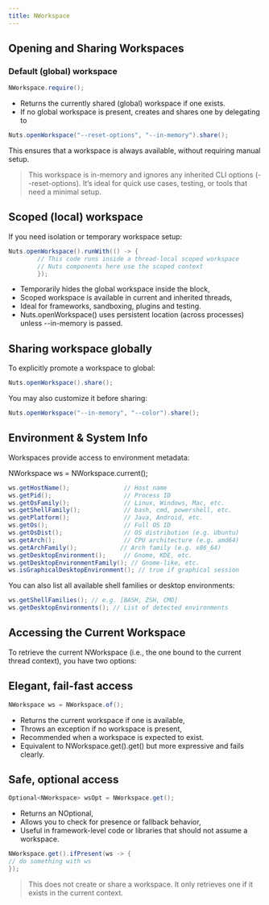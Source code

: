 ```yaml
---
title: NWorkspace
---
```


## Opening and Sharing Workspaces

### Default (global) workspace

```java
NWorkspace.require();
```

- Returns the currently shared (global) workspace if one exists.
- If no global workspace is present, creates and shares one by delegating to 

```java
Nuts.openWorkspace("--reset-options", "--in-memory").share();
```

This ensures that a workspace is always available, without requiring manual setup.

> This workspace is in-memory and ignores any inherited CLI options (--reset-options). 
> It’s ideal for quick use cases, testing, or tools that need a minimal setup.

## Scoped (local) workspace

If you need isolation or temporary workspace setup:


```java
Nuts.openWorkspace().runWith(() -> {
        // This code runs inside a thread-local scoped workspace
        // Nuts components here use the scoped context
        });
```

- Temporarily hides the global workspace inside the block,
- Scoped workspace is available in current and inherited threads,
- Ideal for frameworks, sandboxing, plugins and testing.
- Nuts.openWorkspace() uses persistent location (across processes) unless --in-memory is passed.


## Sharing workspace globally

To explicitly promote a workspace to global:

```java
Nuts.openWorkspace().share();
```

You may also customize it before sharing:

```java
Nuts.openWorkspace("--in-memory", "--color").share();
```

## Environment & System Info
Workspaces provide access to environment metadata:

NWorkspace ws = NWorkspace.current();


```java
ws.getHostName();               // Host name
ws.getPid();                    // Process ID
ws.getOsFamily();               // Linux, Windows, Mac, etc.
ws.getShellFamily();            // bash, cmd, powershell, etc.
ws.getPlatform();               // Java, Android, etc.
ws.getOs();                     // Full OS ID
ws.getOsDist();                 // OS distribution (e.g. Ubuntu)
ws.getArch();                   // CPU architecture (e.g. amd64)
ws.getArchFamily();            // Arch family (e.g. x86_64)
ws.getDesktopEnvironment();     // Gnome, KDE, etc.
ws.getDesktopEnvironmentFamily(); // Gnome-like, etc.
ws.isGraphicalDesktopEnvironment(); // true if graphical session
```

You can also list all available shell families or desktop environments:


```java
ws.getShellFamilies(); // e.g. [BASH, ZSH, CMD]
ws.getDesktopEnvironments(); // List of detected environments
```

## Accessing the Current Workspace

To retrieve the current NWorkspace (i.e., the one bound to the current thread context), you have two options:

## Elegant, fail-fast access

```java
NWorkspace ws = NWorkspace.of();
```

- Returns the current workspace if one is available,
- Throws an exception if no workspace is present,
- Recommended when a workspace is expected to exist.
- Equivalent to NWorkspace.get().get() but more expressive and fails clearly.

## Safe, optional access

```java
Optional<NWorkspace> wsOpt = NWorkspace.get();
```


- Returns an NOptional<NWorkspace>,
- Allows you to check for presence or fallback behavior,
- Useful in framework-level code or libraries that should not assume a workspace.

```java
NWorkspace.get().ifPresent(ws -> {
// do something with ws
});
```

> This does not create or share a workspace. It only retrieves one if it exists in the current context.


